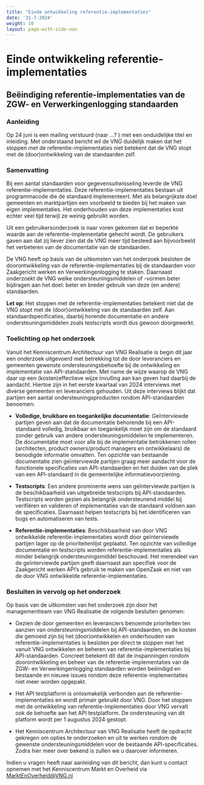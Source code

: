 ```yaml
---
title: "Einde ontwikkeling referentie-implementaties"
date: '31-7-2024'
weight: 10
layout: page-with-side-nav
---
```

# Einde ontwikkeling referentie-implementaties
 
## Beëindiging referentie-implementaties van de ZGW- en Verwerkingenlogging standaarden  

### Aanleiding 

Op 24 juni is een mailing verstuurd (naar …? ) met een onduidelijke titel en inleiding. Met onderstaand bericht wil de VNG duidelijk 
maken dat het stoppen met de referentie-implementaties niet betekent dat de VNG stopt met de (door)ontwikkeling van de standaarden zelf.  

### Samenvatting 

Bij een aantal standaarden voor gegevensuitwisseling leverde de VNG referentie-implementaties. Deze referentie-implementaties bestaan 
uit programmacode die de standaard implementeert. Met als belangrijkste doel gemeenten en marktpartijen een voorbeeld te bieden bij 
het maken van eigen implementaties. Het onderhouden van deze implementaties kost echter veel tijd terwijl ze weinig gebruikt worden. 

Uit een gebruikersonderzoek is naar voren gekomen dat er beperkte waarde aan de referentie-implementatie gehecht wordt. De gebruikers 
gaven aan dat zij liever zien dat de VNG meer tijd besteed aan bijvoorbeeld het verbeteren van de documentatie van de standaarden. 

De VNG heeft op basis van de uitkomsten van het onderzoek besloten de doorontwikkeling van de referentie-implementaties bij de 
standaarden voor Zaakgericht werken en Verwerkingenlogging te staken. Daarnaast onderzoekt de VNG welke ondersteuningsmiddelen of -vormen 
beter bijdragen aan het doel: beter en breder gebruik van deze (en andere) standaarden. 

**Let op**: Het stoppen met de referentie-implementaties betekent níet dat de VNG stopt met de (door)ontwikkeling van de standaarden zelf. 
Aan standaardspecificaties, daarbij horende documentatie en andere ondersteuningsmiddelen zoals testscripts wordt dus gewoon doorgewerkt.  

### Toelichting op het onderzoek 

Vanuit het Kenniscentrum Architectuur van VNG Realisatie is begin dit jaar een onderzoek uitgevoerd met betrekking tot de door leveranciers 
en gemeenten gewenste ondersteuningsbehoefte bij de ontwikkeling en implementatie van API-standaarden. Met name de wijze waarop de VNG daar 
op een (kosten)effectieve wijze invulling aan kan geven had daarbij de aandacht. Hiertoe zijn in het eerste kwartaal van 2024 interviews met 
diverse gemeenten en leveranciers gehouden. Uit deze interviews blijkt dat partijen een aantal ondersteuningsproducten rondom API-standaarden 
benoemen: 

* **Volledige, bruikbare en toegankelijke documentatie**: Geïnterviewde partijen geven aan dat de documentatie behorende bij een API-standaard 
volledig, bruikbaar en toegankelijk moet zijn om de standaard zonder gebruik van andere ondersteuningsmiddelen te implementeren. De 
documentatie moet voor alle bij de implementatie betrokkenen rollen (architecten, product owners/product managers en ontwikkelaars) de 
benodigde informatie omvatten. Ten opzichte van bestaande documentatie zien geïnterviewde partijen graag meer aandacht voor de functionele 
specificaties van API-standaarden en het duiden van de plek van een API-standaard in de gemeentelijke informatievoorziening.  
 
* **Testscripts**: Een andere prominente wens van geïnterviewde partijen is de beschikbaarheid van uitgebreide testscripts bij API-standaarden. 
Testscripts worden gezien als belangrijk ondersteunend middel bij verifiëren en valideren of implementaties van de standaard voldoen aan 
de specificaties. Daarnaast helpen testscripts bij het identificeren van bugs en automatiseren van tests.  
 
* **Referentie-implementaties**: Beschikbaarheid van door VNG ontwikkelde referentie-implementaties wordt door geïnterviewde partijen lager op 
de prioriteitenlijst geplaatst. Ten opzichte van volledige documentatie en testscripts worden referentie-implementaties als minder belangrijk 
ondersteuningsmiddel beschouwd. Het merendeel van de geïnterviewde partijen geeft daarnaast aan specifiek voor de Zaakgericht werken API’s 
gebruik te maken van OpenZaak en niet van de door VNG ontwikkelde referentie-implementaties. 

### Besluiten in vervolg op het onderzoek  

Op basis van de uitkomsten van het onderzoek zijn door het managementteam van VNG Realisatie de volgende besluiten genomen: 

* Gezien de door gemeenten en leveranciers benoemde prioriteiten ten aanzien van ondersteuningsmiddelen bij API-standaarden, en de kosten die 
gemoeid zijn bij het (door)ontwikkelen en onderhouden van referentie-implementaties is besloten per direct te stoppen met het vanuit VNG 
ontwikkelen en beheren van referentie-implementaties bij API-standaarden. Concreet betekent dit dat de inspanningen rondom doorontwikkeling 
en beheer van de referentie-implementaties van de ZGW- en Verwerkingenlogging standaarden worden beëindigd en bestaande en nieuwe issues 
rondom deze referentie-implementaties niet meer worden opgepakt. 

* Het API testplatform is onlosmakelijk verbonden aan de referentie-implementaties en wordt primair gebruikt door VNG. Door het stoppen met 
de ontwikkeling van referentie-implementaties door VNG vervalt ook de behoefte aan het API testplatform. De ondersteuning van dit platform 
wordt per 1 augustus 2024 gestopt.  

* Het Kenniscentrum Architectuur van VNG Realisatie heeft de opdracht gekregen om opties te onderzoeken en uit te werken rondom de gewenste 
ondersteuningsmiddelen voor de bestaande API-specificaties. Zodra hier meer over bekend is zullen we u daarover informeren.  

Indien u vragen heeft naar aanleiding van dit bericht, dan kunt u contact opnemen met het Kenniscentrum Markt en Overheid via MarktEnOverheid@VNG.nl 
